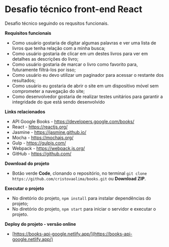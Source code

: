# Desafio técnico front-end React

Desafio técnico seguindo os requsitos funcionais.

**Requisitos funcionais**
* Como usuário gostaria de digitar algumas palavras e ver uma lista de livros que tenha relação com a minha busca;
* Como usuário gostaria de clicar em um destes livros para ver em detalhes as descrições do livro;
* Como usuário gostaria de marcar o livro como favorito para, futuramente filtrá-los por isso;
* Como usuário eu devo utilizar um paginador para acessar o restante dos resultados;
* Como usuário eu gostaria de abrir o site em um dispositivo móvel sem comprometer a navegação do site;
* Como desenvolvedor gostaria de realizar testes unitários para garantir a integridade do que está sendo desenvolvido

**Links relacionados**
* API Google Books - https://developers.google.com/books/
* React - https://reactjs.org/
* Jasmine - https://jasmine.github.io/
* Mocha - https://mochajs.org/
* Gulp - https://gulpjs.com/
* Webpack - https://webpack.js.org/
* GitHub - https://github.com/

**Download do projeto**
* Botão verde **Code**, clonando o repositório, no terminal `git clone https://github.com/cristovaolima/books.git` ou **Download ZIP**.

**Executar o projeto**
* No diretório do projeto, `npm install` para instalar dependências do projeto;
* No diretório do projeto, `npm start` para iniciar o servidor e executar o projeto.

**Deploy do projeto - versão online**
* [https://books-api-google.netlify.app/](https://books-api-google.netlify.app/)
